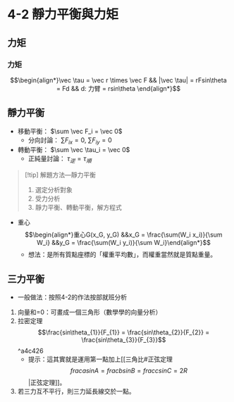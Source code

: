 
# 4-2 靜力平衡與力矩
## 力矩
### 力矩 
$$\begin{align*}\vec \tau = \vec r \times \vec F && |\vec \tau| = rFsin\theta = Fd && d: 力臂 = rsin\theta \end{align*}$$
## 靜力平衡
- 移動平衡： $\sum \vec F_i = \vec 0$
	- 分向討論： $\sum F_{ix} = 0$, $\sum F_{iy} = 0$
- 轉動平衡： $\sum \vec \tau_i = \vec 0$
	- 正純量討論： $\tau_逆 = \tau_順$
> [!tip] 解題方法—靜力平衡
> 1. 選定分析對象
> 2. 受力分析
> 3. 靜力平衡、轉動平衡，解方程式

- 重心 $$\begin{align*}重心G(x_G, y_G) &&x_G = \frac{\sum(W_i x_i)}{\sum W_i} &&y_G = \frac{\sum(W_i y_i)}{\sum W_i}\end{align*}$$
	- 想法：是所有質點座標的「權重平均數」，而權重當然就是質點重量。

## 三力平衡
-  一般做法：按照4-2的作法按部就班分析
1. 向量和=0：可畫成一個三角形（數學學的向量分析）
2. 拉密定理 $$\frac{sin\theta_{1}}{F_{1}} = \frac{sin\theta_{2}}{F_{2}} = \frac{sin\theta_{3}}{F_{3}}$$ ^a4c426
	- 提示：這其實就是運用第一點加上[[三角比#正弦定理 $$ frac{a}{sinA} = frac{b}{sinB} = frac{c}{sinC} = 2R$$|正弦定理]]。
3. 若三力互不平行，則三力延長線交於一點。